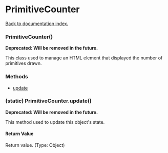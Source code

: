 # PrimitiveCounter

[Back to documentation index.](index.md)

### PrimitiveCounter() <a id='PrimitiveCounter'></a>

<b>Deprecated: Will be removed in the future.</b>

This class used to manage an HTML element
that displayed the number of primitives drawn.

### Methods

* [update](#PrimitiveCounter.update)

### (static) PrimitiveCounter.update() <a id='PrimitiveCounter.update'></a>

<b>Deprecated: Will be removed in the future.</b>

This method used to update this object's state.

#### Return Value

Return value. (Type: Object)

